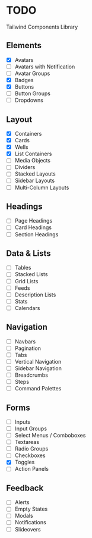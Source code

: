 # TODO

Tailwind Components Library

## Elements

-   [x] Avatars
-   [ ] Avatars with Notification
-   [ ] Avatar Groups
-   [x] Badges
-   [x] Buttons
-   [ ] Button Groups
-   [ ] Dropdowns

## Layout

-   [x] Containers
-   [x] Cards
-   [x] Wells
-   [x] List Containers
-   [ ] Media Objects
-   [ ] Dividers
-   [ ] Stacked Layouts
-   [ ] Sidebar Layouts
-   [ ] Multi-Column Layouts

## Headings

-   [ ] Page Headings
-   [ ] Card Headings
-   [ ] Section Headings

## Data & Lists

-   [ ] Tables
-   [ ] Stacked Lists
-   [ ] Grid Lists
-   [ ] Feeds
-   [ ] Description Lists
-   [ ] Stats
-   [ ] Calendars

## Navigation

-   [ ] Navbars
-   [ ] Pagination
-   [ ] Tabs
-   [ ] Vertical Navigation
-   [ ] Sidebar Navigation
-   [ ] Breadcrumbs
-   [ ] Steps
-   [ ] Command Palettes

## Forms

-   [ ] Inputs
-   [ ] Input Groups
-   [ ] Select Menus / Comboboxes
-   [ ] Textareas
-   [ ] Radio Groups
-   [ ] Checkboxes
-   [x] Toggles
-   [ ] Action Panels

## Feedback

-   [ ] Alerts
-   [ ] Empty States
-   [ ] Modals
-   [ ] Notifications
-   [ ] Slideovers
